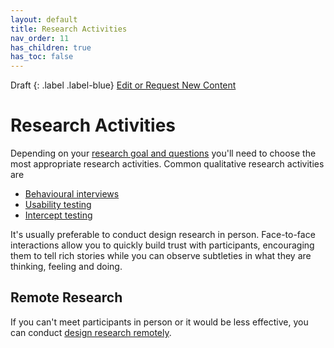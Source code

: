 ```yaml
---
layout: default
title: Research Activities
nav_order: 11
has_children: true
has_toc: false
---
```

Draft
{: .label .label-blue}
[Edit or Request New Content](https://github.com/bcgov/design-research-guide/issues/new/choose)
# Research Activities

Depending on your [research goal and questions](https://bcgov.github.io/design-research-guide/define-goals.html) you'll need to choose the most appropriate research activities. Common qualitative research activities are

- [Behavioural interviews](https://bcgov.github.io/design-research-guide/activities/interviews.html)
- [Usability testing](https://bcgov.github.io/design-research-guide/activities/usability-testing.html)
- [Intercept testing](https://bcgov.github.io/design-research-guide/activities/intercept.html)

It's usually preferable to conduct design research in person. Face-to-face interactions allow you to quickly build trust with participants, encouraging them to tell rich stories while you can observe subtleties in what they are thinking, feeling and doing.

## Remote Research
If you can't meet participants in person or it would be less effective, you can conduct [design research remotely](https://bcgov.github.io/design-research-guide/activities/remote-research.html).
